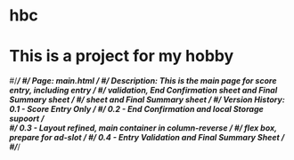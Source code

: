 # hbc
# This is a project for my hobby
#/******************************************************************************/
#/* Page: main.html                                                            */
#/* Description: This is the main page for score entry, including entry        */
#/*              validation, End Confirmation sheet and Final Summary sheet    */
#/*              sheet and Final Summary sheet                                 */
#/* Version History: 0.1 - Score Entry Only                                    */
#/*                  0.2 - End Confirmation and local Storage supoort          */                       
#/*                  0.3 - Layout refined, main container in column-reverse    */
#/*                        flex box, prepare for ad-slot                       */
#/*                  0.4 - Entry Validation and Final Summary Sheet            */
#/******************************************************************************/
